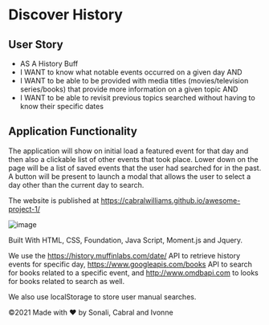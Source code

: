 # Discover History

## User Story
- AS A History Buff
- I WANT to know what notable events occurred on a given day AND
- I WANT to be able to be provided with media titles (movies/television series/books) that provide more information on a given topic AND
- I WANT to be able to revisit previous topics searched without having to know their specific dates

## Application Functionality
The application will show on initial load a featured event for that day and then also a clickable list of other events that took place.  Lower down on the page will be a list of saved events that the user had searched for in the past.  A button will be present to launch a modal that allows the user to select a day other than the current day to search.

The website is published at https://cabralwilliams.github.io/awesome-project-1/

![image](https://user-images.githubusercontent.com/88918693/135539713-035a84e6-8ad4-400b-8509-d4f594f377e5.png)

Built With HTML, CSS, Foundation, Java Script, Moment.js and Jquery.

We use the https://history.muffinlabs.com/date/ API to retrieve history events  for specific day, https://www.googleapis.com/books API to search for books related to a specific event,  and http://www.omdbapi.com to looks for books related to search as well.

We also use localStorage to store user manual searches.

©️2021 Made with ❤️ by Sonali, Cabral and Ivonne
